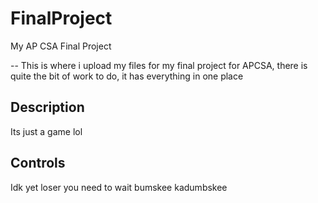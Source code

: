 # FinalProject
My AP CSA Final Project

-- This is where i upload my files for my final project for APCSA, there is quite the bit of work to do, it has everything in one place


## Description
Its just a game lol


## Controls

Idk yet loser you need to wait bumskee kadumbskee